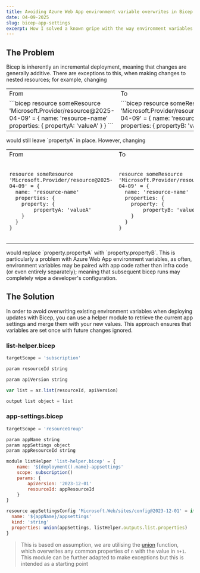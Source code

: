 ```yaml
---
title: Avoiding Azure Web App environment variable overwrites in Bicep
date: 04-09-2025
slug: bicep-app-settings
excerpt: How I solved a known gripe with the way environment variables are handled in Azure Web Apps
---
```

## The Problem

Bicep is inherently an incremental deployment, meaning that changes are generally additive. There are exceptions to this, when making changes to nested resources; for example, changing
<table>
<tr>
<td> From </td> <td> To </td>
</tr>
<tr>
<td>
```bicep
resource someResource 'Microsoft.Provider/resource@2025-04-09' = {
  name: 'resource-name'
  properties: {
    propertyA: 'valueA'
  }
}
```
</td>
<td>    
```bicep
resource someResource 'Microsoft.Provider/resource@2025-04-09' = {
  name: 'resource-name'
  properties: {
    propertyB: 'valueB'
  }
```
</td>
</tr>
</table>
would still leave `propertyA` in place. However, changing
<table>
<tr>
<td> From </td> <td> To </td>
</tr>
<tr>
<td>
<pre>
<code class="language-javascript">
resource someResource 'Microsoft.Provider/resource@2025-04-09' = {
  name: 'resource-name'
  properties: {
    property: {
        propertyA: 'valueA'
    }
  }
}
</pre>
</code>
</td>
<td>
<pre>
<code class="language-javascript">
resource someResource 'Microsoft.Provider/resource@2025-04-09' = {
  name: 'resource-name'
  properties: {
    property: {
        propertyB: 'valueB'
    }
  }
}
</pre>
</code>
</td>
</tr>
</table>
would replace `property.propertyA` with `property.propertyB`. This is particularly a problem with Azure Web App environment variables, as often, environment variables may be paired with app code rather than infra code (or even entirely separately); meaning that subsequent bicep runs may completely wipe a developer's configuration.

## The Solution
In order to avoid overwriting existing environment variables when deploying updates with Bicep, you can use a helper module to retrieve the current app settings and merge them with your new values. This approach ensures that variables are set once with future changes ignored.

### list-helper.bicep
```javascript
targetScope = 'subscription'

param resourceId string

param apiVersion string

var list = az.list(resourceId, apiVersion)

output list object = list
```

### app-settings.bicep
```javascript
targetScope = 'resourceGroup'

param appName string
param appSettings object
param appResourceId string

module listHelper 'list-helper.bicep' = {
    name: '${deployment().name}-appsettings'    
    scope: subscription()
    params: {
        apiVersion: '2023-12-01'
        resourceId: appResourceId
    }
}

resource appSettingsConfig 'Microsoft.Web/sites/config@2023-12-01' = if (slot == null) {
  name: '${appName}/appsettings'
  kind: 'string'
  properties: union(appSettings, listHelper.outputs.list.properties)
}
```

> This is based on assumption, we are utilising the [union](https://learn.microsoft.com/en-us/azure/azure-resource-manager/bicep/bicep-functions-object#union) function, which overwrites any common properties of `n` with the value in `n+1`.
> This module can be further adapted to make exceptions but this is intended as a starting point